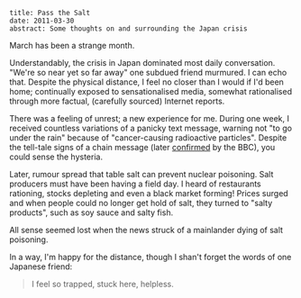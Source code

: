 ```metadata
title: Pass the Salt
date: 2011-03-30
abstract: Some thoughts on and surrounding the Japan crisis
```

March has been a strange month.

Understandably, the crisis in Japan dominated most daily conversation. "We're so
near yet so far away" one subdued friend murmured. I can echo that. Despite the
physical distance, I feel no closer than I would if I'd been home; continually
exposed to sensationalised media, somewhat rationalised through more factual,
(carefully sourced) Internet reports.

There was a feeling of unrest; a new experience for me. During one week, I
received countless variations of a panicky text message, warning not "to go
under the rain" because of "cancer-causing radioactive particles". Despite the
tell-tale signs of a chain message (later [confirmed][1] by the BBC), you could
sense the hysteria.

Later, rumour spread that table salt can prevent nuclear poisoning. Salt
producers must have been having a field day. I heard of restaurants rationing,
stocks depleting and even a black market forming! Prices surged and when people
could no longer get hold of salt, they turned to "salty products", such as soy
sauce and salty fish.

All sense seemed lost when the news struck of a mainlander dying of salt
poisoning.

In a way, I'm happy for the distance, though I shan't forget the words of one
Japanese friend:

> I feel so trapped, stuck here, helpless.

  [1]: http://www.bbc.co.uk/news/technology-12745128
